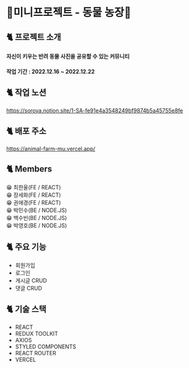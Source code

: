# 🐶미니프로젝트 - 동물 농장🐶

## 🐈 프로젝트 소개 
#### 자신이 키우는 반려 동물 사진을 공유할 수 있는 커뮤니티
#### 작업 기간 : 2022.12.16 ~ 2022.12.22
## 🐈 작업 노션 
https://soroya.notion.site/1-SA-fe91e4a3548249bf9874b5a45755e8fe
## 🐈 배포 주소
https://animal-farm-mu.vercel.app/
## 🐈 Members
😁 최한울(FE / REACT) <br/>
😁 장세화(FE / REACT) <br/>
😁 권애경(FE / REACT) <br/>
😁 박민수(BE / NODE.JS) <br/>
😁 백수빈(BE / NODE.JS) <br/>
😁 박영호(BE / NODE.JS) <br/>

## 🐈 주요 기능 
- 회원가입
- 로그인
- 게시글 CRUD
- 댓글 CRUD

## 🐈 기술 스택
- REACT
- REDUX TOOLKIT
- AXIOS
- STYLED COMPONENTS
- REACT ROUTER
- VERCEL
